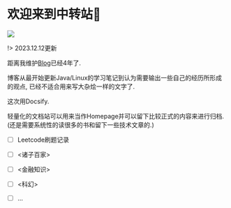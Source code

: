 # 欢迎来到中转站🙂

![](https://img.asyncx.top/images/202312131020164.png)

!> 2023.12.12更新

距离我维护[Blog](https://hi.asyncx.top)已经4年了. 

博客从最开始更新Java/Linux的学习笔记到认为需要输出一些自己的经历所形成的观点, 已经不适合用来写大杂烩一样的文字了. 

这次用Docsify.

轻量化的文档站可以用来当作Homepage并可以留下比较正式的内容来进行归档.(还是需要系统性的读很多的书和留下一些技术文章的.)

- [ ] Leetcode刷题记录
- [ ] <诸子百家>
- [ ] <金融知识>
- [ ] <科幻>
- [ ] ...

